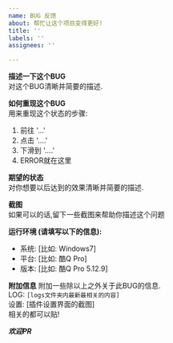 ```yaml
---
name: BUG 反馈
about: 帮忙让这个项目变得更好!
title: ''
labels: ''
assignees: ''

---
```


**描述一下这个BUG**  
对这个BUG清晰并简要的描述.  

**如何重现这个BUG**  
用来重现这个状态的步骤:  
1. 前往 '...'  
2. 点击 '....'  
3. 下滑到 '....'  
4. ERROR就在这里  

**期望的状态**  
对你想要以后达到的效果清晰并简要的描述.  

**截图**  
如果可以的话,留下一些截图来帮助你描述这个问题  

**运行环境 (请填写以下的信息):**  
 - 系统: [比如: Windows7]  
 - 平台: [比如: 酷Q Pro]  
 - 版本: [比如: 酷Q Pro 5.12.9]  

**附加信息**
附加一些除以上之外关于此BUG的信息.  
LOG: ```[logs文件夹内最新最相关的内容]```  
设置: [插件设置界面的截图]  
相关的都可以贴!

***欢迎PR***
